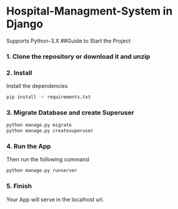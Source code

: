 # Hospital-Managment-System in Django
Supports Python-3.X
##Guide to Start the Project
### 1. Clone the repository or download it and unzip
### 2. Install
Install the dependencies
```sh
pip install -r requirements.txt
```
### 3. Migrate Database and create Superuser
```sh
python manage.py migrate
python manage.py createsuperuser
```
### 4. Run the App
Then run the following command

```py
python manage.py runserver
```
### 5. Finish
Your App will serve in the localhost url.
